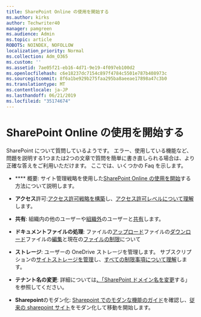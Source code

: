```yaml
---
title: SharePoint Online の使用を開始する
ms.author: kirks
author: Techwriter40
manager: pamgreen
ms.audience: Admin
ms.topic: article
ROBOTS: NOINDEX, NOFOLLOW
localization_priority: Normal
ms.collection: Adm_O365
ms.custom: ''
ms.assetid: 7ae05f21-eb16-4d71-9e19-4f097eb100d2
ms.openlocfilehash: c6e18237dc7154c897f4784c5501e787b408973c
ms.sourcegitcommit: 8f6a1be929b275faa295ba8aeeae17898a47c3b0
ms.translationtype: MT
ms.contentlocale: ja-JP
ms.lasthandoff: 06/21/2019
ms.locfileid: "35174674"
---
```

# <a name="get-started-with-sharepoint-online"></a>SharePoint Online の使用を開始する

SharePoint について質問しているようです。 エラー、使用している機能など、問題を説明する1つまたは2つの文章で質問を簡単に書き直しられる場合は、より正確な答えをご利用いただけます。 ここでは、いくつかの Faq を示します。



- **** 概要: サイト管理戦略を使用した[SharePoint Online の使用を開始](https://docs.microsoft.com/sharepoint/introduction)する方法について説明します。

- **アクセス**許可:[アクセス許可戦略を構築](https://docs.microsoft.com/sharepoint/default-sharepoint-groups)し、[アクセス許可レベルについて理解](https://docs.microsoft.com/sharepoint/understanding-permission-levels)します。

- **共有**: 組織内の他のユーザーや[組織外](https://docs.microsoft.com/sharepoint/external-sharing-overview)のユーザーと[共有](https://docs.microsoft.com/sharepoint/default-sharepoint-groups)します。

- **ドキュメントファイルの処理**: ファイルの[アップロード](https://support.office.com/article/Upload-a-folder-or-files-to-a-document-library-eb18fcba-c953-4d45-8d90-8da66edeacdb)ファイルの[ダウンロード](https://support.office.com/article/Download-files-and-folders-from-OneDrive-or-SharePoint-5c7397b7-19c7-4893-84fe-d02e8fa5df05)ファイルの[編集](https://support.office.com/article/Edit-a-document-in-a-document-library-02d8497f-1c13-4114-949a-b8466f639b07)と現在の[ファイルの制限](https://support.office.com/article/invalid-file-names-and-file-types-in-onedrive-onedrive-for-business-and-sharepoint-64883a5d-228e-48f5-b3d2-eb39e07630fa?ui=en-US&amp;rs=en-US&amp;ad=US)について

- **ストレージ**: ユーザーの OneDrive ストレージ</a>を管理します。 サブスクリプションの[サイトストレージを管理](https://docs.microsoft.com/sharepoint/manage-site-collection-storage-limits)し、[すべての制限事項について理解](https://docs.microsoft.com/office365/servicedescriptions/sharepoint-online-service-description/sharepoint-online-limits)します。

- **テナント名の変更**: 詳細については[、「SharePoint ドメイン名を変更](https://docs.microsoft.com/sharepoint/change-your-sharepoint-domain-name)する」を参照してください。

- **Sharepoint**のモダン化: [Sharepoint でのモダンな機能のガイド](https://docs.microsoft.com/sharepoint/guide-to-sharepoint-modern-experience)を確認し、[従来の sharepoint サイト](https://docs.microsoft.com/sharepoint/dev/transform/modernize-classic-sites)をモダン化して移動を開始します。

